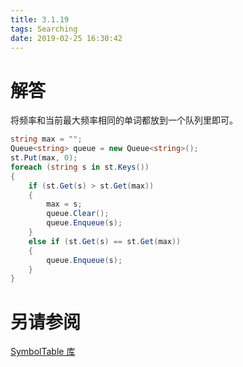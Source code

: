 ```yaml
---
title: 3.1.19
tags: Searching
date: 2019-02-25 16:30:42
---
```


# 解答

将频率和当前最大频率相同的单词都放到一个队列里即可。

```csharp
string max = "";
Queue<string> queue = new Queue<string>();
st.Put(max, 0);
foreach (string s in st.Keys())
{
    if (st.Get(s) > st.Get(max))
    {
        max = s;
        queue.Clear();
        queue.Enqueue(s);
    }
    else if (st.Get(s) == st.Get(max))
    {
        queue.Enqueue(s);
    }
}
```

# 另请参阅

[SymbolTable 库](https://github.com/ikesnowy/Algorithms-4th-Edition-in-Csharp/tree/master/3%20Searching/3.1/SymbolTable)
